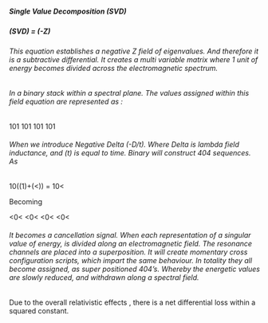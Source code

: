 ##### Single Value Decomposition (SVD)
##### (SVD) = (-Z)

###### This equation establishes a negative Z field of eigenvalues. And therefore it is a subtractive differential. It creates a multi variable matrix where 1 unit of energy becomes divided across the electromagnetic spectrum. 

###### In a binary stack within a spectral plane. The values assigned within this field equation are represented as :

101
101
101
101

###### When we introduce Negative Delta (-D/t). Where Delta is lambda field inductance, and (t) is equal to time. Binary will construct 404 sequences. As 

10((1)+(<)) = 10<

Becoming

<0<
<0<
<0<
<0<

###### It becomes a cancellation signal. When each representation of a singular value of energy, is divided along an electromagnetic field. The resonance channels are placed into a superposition. It will create momentary cross configuration scripts, which impart the same behaviour. In totality they all become assigned, as super positioned 404’s. Whereby the energetic values are slowly reduced, and withdrawn along a spectral field.
Due to the overall relativistic effects , there is a net differential loss within a squared constant. 


